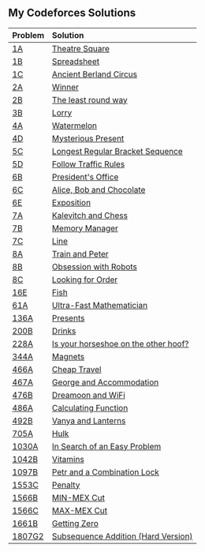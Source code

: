 ## My Codeforces Solutions
| Problem | Solution |
|:--|:--|
| [1A](https://codeforces.com/problemset/problem/1/A) | [Theatre Square](src/1A.cpp) |
| [1B](https://codeforces.com/problemset/problem/1/B) | [Spreadsheet](src/1B.cpp) |
| [1C](https://codeforces.com/problemset/problem/1/C) | [Ancient Berland Circus](src/1C.cpp) |
| [2A](https://codeforces.com/problemset/problem/2/A) | [Winner](src/2A.cpp) |
| [2B](https://codeforces.com/problemset/problem/2/B) | [The least round way](src/2B.cpp) |
| [3B](https://codeforces.com/problemset/problem/3/B) | [Lorry](src/3B.cpp) |
| [4A](https://codeforces.com/problemset/problem/4/A) | [Watermelon](src/4A.cpp) |
| [4D](https://codeforces.com/problemset/problem/4/D) | [Mysterious Present](src/4D.cpp) |
| [5C](https://codeforces.com/problemset/problem/5/C) | [Longest Regular Bracket Sequence](src/5C.cpp) |
| [5D](https://codeforces.com/problemset/problem/5/D) | [Follow Traffic Rules](src/5D.cpp) |
| [6B](https://codeforces.com/problemset/problem/6/B) | [President's Office](src/6B.cpp) |
| [6C](https://codeforces.com/problemset/problem/6/C) | [Alice, Bob and Chocolate](src/6C.cpp) |
| [6E](https://codeforces.com/problemset/problem/6/E) | [Exposition](src/6E.cpp) |
| [7A](https://codeforces.com/problemset/problem/7/A) | [Kalevitch and Chess](src/7A.cpp) |
| [7B](https://codeforces.com/problemset/problem/7/B) | [Memory Manager](src/7B.cpp) |
| [7C](https://codeforces.com/problemset/problem/7/C) | [Line](src/7C.cpp) |
| [8A](https://codeforces.com/problemset/problem/8/A) | [Train and Peter](src/8A.cpp) |
| [8B](https://codeforces.com/problemset/problem/8/B) | [Obsession with Robots](src/8B.cpp) |
| [8C](https://codeforces.com/problemset/problem/8/C) | [Looking for Order](src/8C.cpp) |
| [16E](https://codeforces.com/problemset/problem/16/E) | [Fish](src/16E.cpp) |
| [61A](https://codeforces.com/problemset/problem/61/A) | [Ultra-Fast Mathematician](src/61A.cpp) |
| [136A](https://codeforces.com/problemset/problem/136/A) | [Presents](src/136A.cpp) |
| [200B](https://codeforces.com/problemset/problem/200/B) | [Drinks](src/200B.cpp) |
| [228A](https://codeforces.com/problemset/problem/228/A) | [Is your horseshoe on the other hoof?](src/228A.cpp) |
| [344A](https://codeforces.com/problemset/problem/344/A) | [Magnets](src/344A.cpp) |
| [466A](https://codeforces.com/problemset/problem/466/A) | [Cheap Travel](src/466A.cpp) |
| [467A](https://codeforces.com/problemset/problem/467/A) | [George and Accommodation](src/467A.cpp) |
| [476B](https://codeforces.com/problemset/problem/476/B) | [Dreamoon and WiFi](src/476B.cpp) |
| [486A](https://codeforces.com/problemset/problem/486/A) | [Calculating Function](src/486A.cpp) |
| [492B](https://codeforces.com/problemset/problem/492/B) | [Vanya and Lanterns](src/492B.cpp) |
| [705A](https://codeforces.com/problemset/problem/705/A) | [Hulk](src/705A.cpp) |
| [1030A](https://codeforces.com/problemset/problem/1030/A) | [In Search of an Easy Problem](src/1030A.cpp) |
| [1042B](https://codeforces.com/problemset/problem/1042/B) | [Vitamins](src/1042B.cpp) |
| [1097B](https://codeforces.com/problemset/problem/1097/B) | [Petr and a Combination Lock](src/1097B.cpp) |
| [1553C](https://codeforces.com/problemset/problem/1553/C) | [Penalty](src/1553C.cpp) |
| [1566B](https://codeforces.com/problemset/problem/1566/B) | [MIN-MEX Cut](src/1566B.cpp) |
| [1566C](https://codeforces.com/problemset/problem/1566/C) | [MAX-MEX Cut](src/1566C.cpp) |
| [1661B](https://codeforces.com/problemset/problem/1661/B) | [Getting Zero](src/1661B.cpp) |
| [1807G2](https://codeforces.com/problemset/problem/1807/G2) | [Subsequence Addition (Hard Version)](src/1807G2.cpp) |

